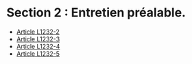 # Section 2 : Entretien préalable.

* [Article L1232-2](./LEGIARTI000006901000.md)
* [Article L1232-3](./LEGIARTI000006901001.md)
* [Article L1232-4](./LEGIARTI000006901002.md)
* [Article L1232-5](./LEGIARTI000006901003.md)
